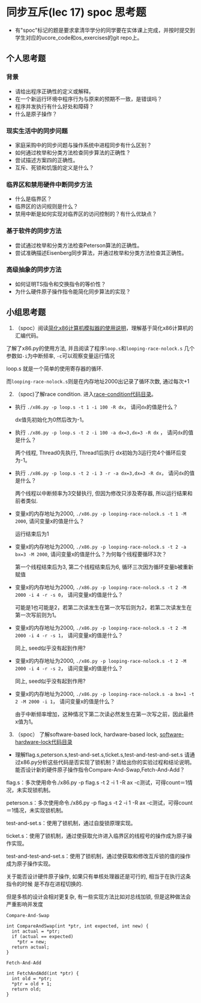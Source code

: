 # 同步互斥(lec 17) spoc 思考题


- 有"spoc"标记的题是要求拿清华学分的同学要在实体课上完成，并按时提交到学生对应的ucore_code和os_exercises的git repo上。

## 个人思考题

### 背景
 - 请给出程序正确性的定义或解释。
 - 在一个新运行环境中程序行为与原来的预期不一致，是错误吗？
 - 程序并发执行有什么好处和障碍？
 - 什么是原子操作？

### 现实生活中的同步问题

 - 家庭采购中的同步问题与操作系统中进程同步有什么区别？
 - 如何通过枚举和分类方法检查同步算法的正确性？
 - 尝试描述方案四的正确性。
 - 互斥、死锁和饥饿的定义是什么？

### 临界区和禁用硬件中断同步方法

 - 什么是临界区？
 - 临界区的访问规则是什么？
 - 禁用中断是如何实现对临界区的访问控制的？有什么优缺点？

### 基于软件的同步方法

 - 尝试通过枚举和分类方法检查Peterson算法的正确性。
 - 尝试准确描述Eisenberg同步算法，并通过枚举和分类方法检查其正确性。

### 高级抽象的同步方法

 - 如何证明TS指令和交换指令的等价性？
 - 为什么硬件原子操作指令能简化同步算法的实现？

## 小组思考题

1. （spoc）阅读[简化x86计算机模拟器的使用说明](https://github.com/chyyuu/ucore_lab/blob/master/related_info/lab7/lab7-spoc-exercise.md)，理解基于简化x86计算机的汇编代码。

了解了x86.py的使用方法, 并且阅读了程序`loop.s`和`looping-race-nolock.s`
几个参数如`-i`为中断频率, `-c`可以观察变量运行情况

loop.s 就是一个简单的使用寄存器的循环.

而`looping-race-nolock.s`则是在内存地址2000出记录了循环次数, 通过每次+1

2. （spoc)了解race condition. 进入[race-condition代码目录](https://github.com/chyyuu/ucore_lab/tree/master/related_info/lab7/race-condition)。

 - 执行 `./x86.py -p loop.s -t 1 -i 100 -R dx`， 请问`dx`的值是什么？

    dx值先初始化为0然后改为-1。

 - 执行 `./x86.py -p loop.s -t 2 -i 100 -a dx=3,dx=3 -R dx` ， 请问`dx`的值是什么？

    两个线程, Thread0先执行, Thread1后执行
    dx初始为3运行完4个循环后变为-1。

 - 执行 `./x86.py -p loop.s -t 2 -i 3 -r -a dx=3,dx=3 -R dx`， 请问`dx`的值是什么？

    两个线程以中断频率为3交替执行, 但因为修改只涉及寄存器, 所以运行结果和前者类似.

 - 变量x的内存地址为2000, `./x86.py -p looping-race-nolock.s -t 1 -M 2000`, 请问变量x的值是什么？

    运行结束后为1

 - 变量x的内存地址为2000, `./x86.py -p looping-race-nolock.s -t 2 -a bx=3 -M 2000`, 请问变量x的值是什么？为何每个线程要循环3次？

    第一个线程结束后为3, 第二个线程结束后为6, 循环三次因为循环变量b被重新赋值

 - 变量x的内存地址为2000, `./x86.py -p looping-race-nolock.s -t 2 -M 2000 -i 4 -r -s 0`， 请问变量x的值是什么？

    可能是1也可能是2，若第二次读发生在第一次写后则为2，若第二次读发生在第一次写前则为1。

 - 变量x的内存地址为2000, `./x86.py -p looping-race-nolock.s -t 2 -M 2000 -i 4 -r -s 1`， 请问变量x的值是什么？

    同上, seed似乎没有起到作用?

 - 变量x的内存地址为2000, `./x86.py -p looping-race-nolock.s -t 2 -M 2000 -i 4 -r -s 2`， 请问变量x的值是什么？

     同上, seed似乎没有起到作用?

 - 变量x的内存地址为2000, `./x86.py -p looping-race-nolock.s -a bx=1 -t 2 -M 2000 -i 1`， 请问变量x的值是什么？

    由于中断频率增加，这种情况下第二次读必然发生在第一次写之前，因此最终x值为1。

3. （spoc） 了解software-based lock, hardware-based lock, [software-hardware-lock代码目录](https://github.com/chyyuu/ucore_lab/tree/master/related_info/lab7/software-hardware-locks)

  - 理解flag.s,peterson.s,test-and-set.s,ticket.s,test-and-test-and-set.s 请通过x86.py分析这些代码是否实现了锁机制？请给出你的实验过程和结论说明。能否设计新的硬件原子操作指令Compare-And-Swap,Fetch-And-Add？

flag.s：多次使用命令./x86.py -p flag.s -t 2 -i 1 -R ax -c测试，可得count＝1情况，未实现锁机制。

peterson.s：多次使用命令./x86.py -p flag.s -t 2 -i 1 -R ax -c测试，可得count＝1情况，未实现锁机制。

test-and-set.s：使用了锁机制，通过自旋锁原理实现。

ticket.s：使用了锁机制，通过使获取允许进入临界区的线程号的操作成为原子操作实现。

test-and-test-and-set.s：使用了锁机制，通过使获取和修改互斥锁的值的操作成为原子操作实现。

关于能否设计硬件原子操作, 如果只有单核处理器还是可行的, 相当于在执行这条指令的时候
是不存在进程切换的.

但是多核的设计会相对更复杂, 有一些实现方法比如对总线加锁, 但是这种做法会严重影响并发度

```
Compare-And-Swap

int CompareAndSwap(int *ptr, int expected, int new) {
  int actual = *ptr;
  if (actual == expected)
    *ptr = new;
  return actual;
}
```

```
Fetch-And-Add

int FetchAndAdd(int *ptr) {
  int old = *ptr;
  *ptr = old + 1;
  return old;
}
```